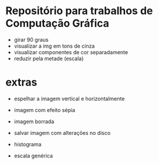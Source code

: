 # Repositório para trabalhos de Computação Gráfica

- girar 90 graus
- visualizar a img em tons de cinza
- visualizar componentes de cor separadamente
- reduzir pela metade (escala)

# extras 
- espelhar a imagem vertical e horizontalmente
- imagem com efeito sépia
- imagem borrada
- salvar imagem com alterações no disco
- histograma


- escala genérica
